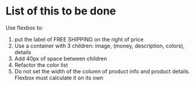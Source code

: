 # List of this to be done

Use flexbox to:

1. put the label of FREE SHIPPING on the right of price
2. Use a container with 3 children: image, (money, description, colors), details
3. Add 40px of space between children
4. Refactor the color list
5. Do not set the width of the column of product info and product details. Flexbox must calculate it on its own
